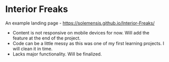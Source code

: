 # Interior Freaks

An example landing page - https://solemensis.github.io/Interior-Freaks/

- Content is not responsive on mobile devices for now. Will add the feature at the end of the project.
- Code can be a little messy as this was one of my first learning projects. I will clean it in time.
- Lacks major functionality. Will be finalized.
